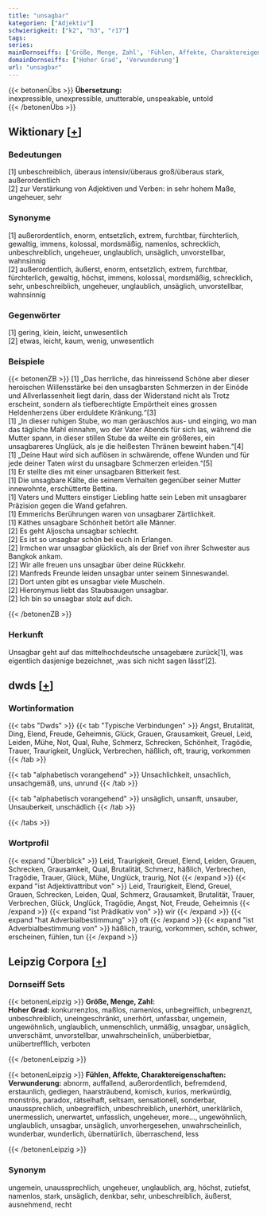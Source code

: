 ```yaml
---
title: "unsagbar"
kategorien: ["Adjektiv"]
schwierigkeit: ["k2", "h3", "r17"]
tags:
series:
mainDornseiffs: ['Größe, Menge, Zahl', 'Fühlen, Affekte, Charaktereigenschaften']
domainDornseiffs: ['Hoher Grad', 'Verwunderung']
url: "unsagbar"
---
```


{{< betonenÜbs >}}
**Übersetzung:**  
inexpressible, unexpressible, unutterable, unspeakable, untold  
{{< /betonenÜbs >}}

## Wiktionary [[+](https://de.wiktionary.org/wiki/unsagbar)]

### Bedeutungen
[1] unbeschreiblich, überaus intensiv/überaus groß/überaus stark, außerordentlich  
[2] zur Verstärkung von Adjektiven und Verben: in sehr hohem Maße, ungeheuer, sehr  

### Synonyme
[1] außerordentlich, enorm, entsetzlich, extrem, furchtbar, fürchterlich, gewaltig, immens, kolossal, mordsmäßig, namenlos, schrecklich, unbeschreiblich, ungeheuer, unglaublich, unsäglich, unvorstellbar, wahnsinnig  
[2] außerordentlich, äußerst, enorm, entsetzlich, extrem, furchtbar, fürchterlich, gewaltig, höchst, immens, kolossal, mordsmäßig, schrecklich, sehr, unbeschreiblich, ungeheuer, unglaublich, unsäglich, unvorstellbar, wahnsinnig  

### Gegenwörter
[1] gering, klein, leicht, unwesentlich  
[2] etwas, leicht, kaum, wenig, unwesentlich  

### Beispiele
{{< betonenZB >}}
[1] „Das herrliche, das hinreissend Schöne aber dieser heroischen Willensstärke bei den unsagbarsten Schmerzen in der Einöde und Allverlassenheit liegt darin, dass der Widerstand nicht als Trotz erscheint, sondern als tiefberechtigte Empörtheit eines grossen Heldenherzens über erduldete Kränkung.“[3]  
[1] „In dieser ruhigen Stube, wo man geräuschlos aus- und einging, wo man das tägliche Mahl einnahm, wo der Vater Abends für sich las, während die Mutter spann, in dieser stillen Stube da weilte ein größeres, ein unsagbareres Unglück, als je die heißesten Thränen beweint haben.“[4]  
[1] „Deine Haut wird sich auflösen in schwärende, offene Wunden und für jede deiner Taten wirst du unsagbare Schmerzen erleiden.“[5]  
[1] Er stellte dies mit einer unsagbaren Bitterkeit fest.  
[1] Die unsagbare Kälte, die seinem Verhalten gegenüber seiner Mutter innewohnte, erschütterte Bettina.  
[1] Vaters und Mutters einstiger Liebling hatte sein Leben mit unsagbarer Präzision gegen die Wand gefahren.  
[1] Emmerichs Berührungen waren von unsagbarer Zärtlichkeit.  
[1] Käthes unsagbare Schönheit betört alle Männer.  
[2] Es geht Aljoscha unsagbar schlecht.  
[2] Es ist so unsagbar schön bei euch in Erlangen.  
[2] Irmchen war unsagbar glücklich, als der Brief von ihrer Schwester aus Bangkok ankam.  
[2] Wir alle freuen uns unsagbar über deine Rückkehr.  
[2] Manfreds Freunde leiden unsagbar unter seinem Sinneswandel.  
[2] Dort unten gibt es unsagbar viele Muscheln.  
[2] Hieronymus liebt das Staubsaugen unsagbar.  
[2] Ich bin so unsagbar stolz auf dich.  

{{< /betonenZB >}}
### Herkunft
Unsagbar geht auf das mittelhochdeutsche unsagebære zurück[1], was eigentlich dasjenige bezeichnet, ‚was sich nicht sagen lässt‘[2].  



## dwds [[+](https://www.dwds.de/wb/unsagbar)]

### Wortinformation
{{< tabs "Dwds" >}}
{{< tab "Typische Verbindungen" >}}
Angst, Brutalität, Ding, Elend, Freude, Geheimnis, Glück, Grauen, Grausamkeit, Greuel, Leid, Leiden, Mühe, Not, Qual, Ruhe, Schmerz, Schrecken, Schönheit, Tragödie, Trauer, Traurigkeit, Unglück, Verbrechen, häßlich, oft, traurig, vorkommen
{{< /tab >}}

{{< tab "alphabetisch vorangehend" >}}
Unsachlichkeit, unsachlich, unsachgemäß, uns, unrund
{{< /tab >}}

{{< tab "alphabetisch vorangehend" >}}
unsäglich, unsanft, unsauber, Unsauberkeit, unschädlich
{{< /tab >}}

{{< /tabs >}}

### Wortprofil
{{< expand "Überblick" >}} Leid, Traurigkeit, Greuel, Elend, Leiden, Grauen, Schrecken, Grausamkeit, Qual, Brutalität, Schmerz, häßlich, Verbrechen, Tragödie, Trauer, Glück, Mühe, Unglück, traurig, Not {{< /expand >}}
{{< expand "ist Adjektivattribut von" >}} Leid, Traurigkeit, Elend, Greuel, Grauen, Schrecken, Leiden, Qual, Schmerz, Grausamkeit, Brutalität, Trauer, Verbrechen, Glück, Unglück, Tragödie, Angst, Not, Freude, Geheimnis {{< /expand >}}
{{< expand "ist Prädikativ von" >}} wir {{< /expand >}}
{{< expand "hat Adverbialbestimmung" >}} oft {{< /expand >}}
{{< expand "ist Adverbialbestimmung von" >}} häßlich, traurig, vorkommen, schön, schwer, erscheinen, fühlen, tun {{< /expand >}}

## Leipzig Corpora [[+](https://corpora.uni-leipzig.de/en/res?word=unsagbar&corpusId=deu_newscrawl-public_2018)]

### Dornseiff Sets
{{< betonenLeipzig >}}
**Größe, Menge, Zahl:**  
**Hoher Grad:** konkurrenzlos, maßlos, namenlos, unbegreiflich, unbegrenzt, unbeschreiblich, uneingeschränkt, unerhört, unfassbar, ungemein, ungewöhnlich, unglaublich, unmenschlich, unmäßig, unsagbar, unsäglich, unverschämt, unvorstellbar, unwahrscheinlich, unüberbietbar, unübertrefflich, verboten  

{{< /betonenLeipzig >}}


{{< betonenLeipzig >}}
**Fühlen, Affekte, Charaktereigenschaften:**  
**Verwunderung:** abnorm, auffallend, außerordentlich, befremdend, erstaunlich, gediegen, haarsträubend, komisch, kurios, merkwürdig, monströs, paradox, rätselhaft, seltsam, sensationell, sonderbar, unaussprechlich, unbegreiflich, unbeschreiblich, unerhört, unerklärlich, unermesslich, unerwartet, unfasslich, ungeheuer, more..., ungewöhnlich, unglaublich, unsagbar, unsäglich, unvorhergesehen, unwahrscheinlich, wunderbar, wunderlich, übernatürlich, überraschend, less  

{{< /betonenLeipzig >}}

### Synonym
ungemein, unaussprechlich, ungeheuer, unglaublich, arg, höchst, zutiefst, namenlos, stark, unsäglich, denkbar, sehr, unbeschreiblich, äußerst, ausnehmend, recht

